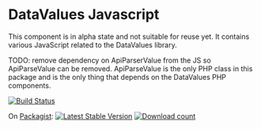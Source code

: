 # DataValues Javascript

This component is in alpha state and not suitable for reuse yet.
It contains various JavaScript related to the DataValues library.

TODO: remove dependency on ApiParserValue from the JS so ApiParseValue
can be removed. ApiParseValue is the only PHP class in this package and
is the only thing that depends on the DataValues PHP components.

[![Build Status](https://secure.travis-ci.org/wmde/DataValuesJavascript.png?branch=master)](http://travis-ci.org/wmde/DataValuesJavascript)

On [Packagist](https://packagist.org/packages/data-values/javascript):
[![Latest Stable Version](https://poser.pugx.org/data-values/javascript/version.png)](https://packagist.org/packages/data-values/javascript)
[![Download count](https://poser.pugx.org/data-values/javascript/d/total.png)](https://packagist.org/packages/data-values/javascript)